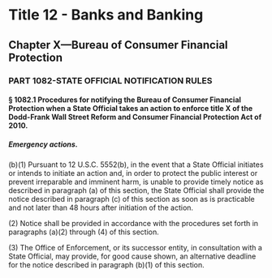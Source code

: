 
# Title 12 - Banks and Banking
## Chapter X—Bureau of Consumer Financial Protection
### PART 1082-STATE OFFICIAL NOTIFICATION RULES
#### § 1082.1 Procedures for notifying the Bureau of Consumer Financial Protection when a State Official takes an action to enforce title X of the Dodd-Frank Wall Street Reform and Consumer Financial Protection Act of 2010.
##### Emergency actions.

(b)(1) Pursuant to 12 U.S.C. 5552(b), in the event that a State Official initiates or intends to initiate an action and, in order to protect the public interest or prevent irreparable and imminent harm, is unable to provide timely notice as described in paragraph (a) of this section, the State Official shall provide the notice described in paragraph (c) of this section as soon as is practicable and not later than 48 hours after initiation of the action.

(2) Notice shall be provided in accordance with the procedures set forth in paragraphs (a)(2) through (4) of this section.

(3) The Office of Enforcement, or its successor entity, in consultation with a State Official, may provide, for good cause shown, an alternative deadline for the notice described in paragraph (b)(1) of this section.
